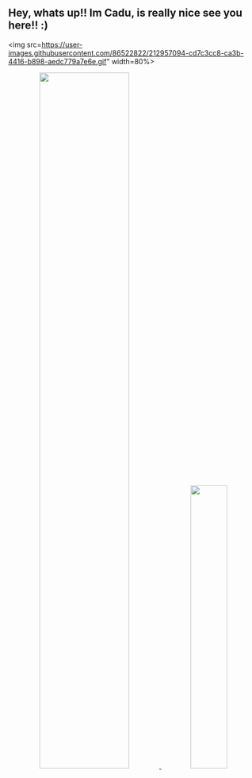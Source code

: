 ## Hey, whats up!! Im Cadu, is really nice see you here!! :)

<img src=https://user-images.githubusercontent.com/86522822/212957094-cd7c3cc8-ca3b-4416-b898-aedc779a7e6e.gif" width=80%>

<div align="center">
  <a href="https://github.com/kdukoelho">
  <img height="60%" src="https://github-readme-stats.vercel.app/api?username=kdukoelho&hide=&count_private=true&bg_color=0D1117&theme=react&hide_border=true&show_icons=true"/>
  <img height="38.25%" src="https://github-readme-stats.vercel.app/api/top-langs/?username=kdukoelho&layout=compact&langs_count=7&theme=react&hide_border=true&bg_color=0D1117"/>
